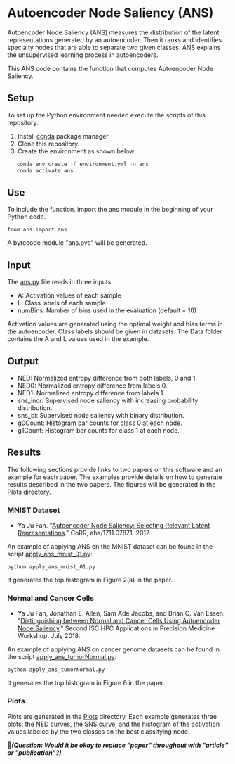 # Autoencoder Node Saliency (ANS)
Autoencoder Node Saliency (ANS) measures the distribution of the latent representations generated by an autoencoder. Then it ranks and identifies specialty nodes that are able to separate two given classes. ANS explains the unsupervised learning process in autoencoders.

This ANS code contains the function that computes Autoencoder Node Saliency.


## Setup
To set up the Python environment needed execute the scripts of this repository:
1. Install [conda](https://docs.conda.io/en/latest/) package manager. 
2. Clone this repository. 
3. Create the environment as shown below.

```bash
   conda env create -f environment.yml -n ans 
   conda activate ans 
```

## Use
To include the function, import the ans module in the beginning of your Python code.
```
from ans import ans
```
A bytecode module "ans.pyc" will be generated.

## Input
The [ans.py](./ans.py) file reads in three inputs:
  - A: Activation values of each sample  
  - L: Class labels of each sample
  - numBins: Number of bins used in the evaluation (default = 10)

Activation values are generated using the optimal weight and bias terms in the autoencoder. Class labels should be given in datasets. The Data folder contains the A and L values used in the example. 
  
  
## Output
  - NED: Normalized entropy difference from both labels, 0 and 1.  
  - NED0: Normalized entropy difference from labels 0. 
  - NED1: Normalized entropy difference from labels 1.
  - sns_incr: Supervised node saliency with increasing probability distribution. 
  - sns_bi: Supervised node saliency with binary distribution.  
  - g0Count: Histogram bar counts for class 0 at each node. 
  - g1Count: Histogram bar counts for class 1 at each node.  

## Results
The following sections provide links to two papers on this software and an example for each paper. The examples provide details on how to generate results described in the two papers. The figures will be generated in the [Plots](./Plots) directory.

### MNIST Dataset
- Ya Ju Fan. "[Autoencoder Node Saliency: Selecting Relevant Latent Representations](https://doi.org/10.1016/j.patcog.2018.12.015)." CoRR, abs/1711.07871. 2017. 

An example of applying ANS on the MNIST dataset can be found in the script [apply_ans_mnist_01.py](./apply_ans_mnist_01.py):

```
python apply_ans_mnist_01.py
```
It generates the top histogram in Figure 2(a) in the paper. 

### Normal and Cancer Cells
- Ya Ju Fan, Jonathan E. Allen, Sam Ade Jacobs, and Brian C. Van Essen. "[Distinguishing between Normal and Cancer Cells Using Autoencoder Node Saliency](https://arxiv.org/abs/1901.11152)." Second ISC HPC Applications in Precision Medicine Workshop. July 2018. 

An example of applying ANS on cancer genome datasets can be found in the script [apply_ans_tumorNormal.py](./apply_ans_tumorNormal.py):

```
python apply_ans_tumorNormal.py
```
It generates the top histogram in Figure 6 in the paper.

### Plots
Plots are generated in the [Plots](./Plots) directory. Each example generates three plots: the NED curves, the SNS curve, and the histogram of the activation values labeled by the two classes on the best classifying node.

&#x1F534;_**(Question: Would it be okay to replace "paper" throughout with "article" or "publication"?)**_ 
